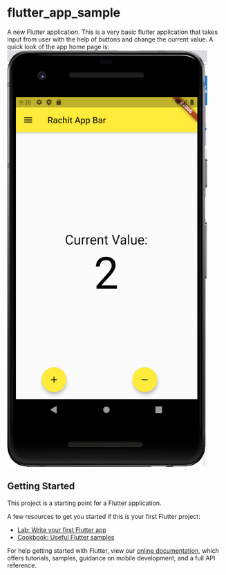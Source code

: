 # flutter_app_sample

A new Flutter application.
This is a very basic flutter application that takes input from user with the help of buttons and change the current value.
A quick look of the app home page is:
![](Appimages/Capture.PNG)

## Getting Started

This project is a starting point for a Flutter application.

A few resources to get you started if this is your first Flutter project:

- [Lab: Write your first Flutter app](https://flutter.dev/docs/get-started/codelab)
- [Cookbook: Useful Flutter samples](https://flutter.dev/docs/cookbook)

For help getting started with Flutter, view our
[online documentation](https://flutter.dev/docs), which offers tutorials,
samples, guidance on mobile development, and a full API reference.
